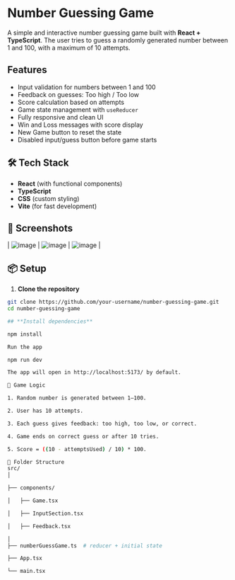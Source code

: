 # Number Guessing Game

A simple and interactive number guessing game built with **React + TypeScript**. The user tries to guess a randomly generated number between 1 and 100, with a maximum of 10 attempts.

## Features

- Input validation for numbers between 1 and 100
- Feedback on guesses: Too high / Too low
- Score calculation based on attempts
- Game state management with `useReducer`
- Fully responsive and clean UI
- Win and Loss messages with score display
- New Game button to reset the state
- Disabled input/guess button before game starts

## 🛠 Tech Stack

- **React** (with functional components)
- **TypeScript**
- **CSS** (custom styling)
- **Vite** (for fast development)

## 📸 Screenshots

| ![image](https://github.com/user-attachments/assets/a4c22631-ecc8-4a31-ac17-a5e9101a322c)
 | ![image](https://github.com/user-attachments/assets/ea13a0d3-1198-4f78-bbba-a47f68dfa54f)
| ![image](https://github.com/user-attachments/assets/72a938c7-cfcd-4aaf-94a3-ed07b3e8ae41)
|


## 📦 Setup

1. **Clone the repository**

```bash
git clone https://github.com/your-username/number-guessing-game.git
cd number-guessing-game

## **Install dependencies**

npm install

Run the app

npm run dev

The app will open in http://localhost:5173/ by default.

🧠 Game Logic

1. Random number is generated between 1–100.

2. User has 10 attempts.

3. Each guess gives feedback: too high, too low, or correct.

4. Game ends on correct guess or after 10 tries.

5. Score = ((10 - attemptsUsed) / 10) * 100.

📂 Folder Structure
src/
│

├── components/

│   ├── Game.tsx

│   ├── InputSection.tsx

│   ├── Feedback.tsx

│
├── numberGuessGame.ts  # reducer + initial state

├── App.tsx

└── main.tsx

